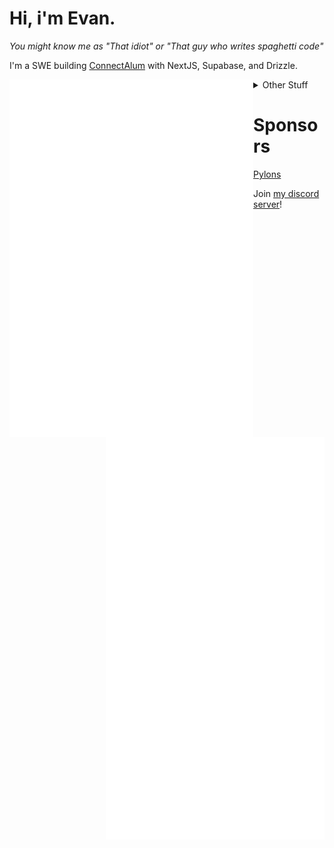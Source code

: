 # Hi, i'm Evan.
*You might know me as "That idiot" or "That guy who writes spaghetti code"*

I'm a SWE building [ConnectAlum](https://connectalum.com/) with NextJS, Supabase, and Drizzle.

[<img align="left" width="390" src="https://raw.githubusercontent.com/Badbird5907/Badbird5907/master/github-metrics.svg">](#)
[<img align="right" width="350" src="https://raw.githubusercontent.com/Badbird5907/Badbird5907/master/general_2.svg">](#)

<details>
<summary>Other Stuff</summary>
<br>
  ![](https://komarev.com/ghpvc/?username=Badbird5907)
[![Badbird5907's github stats](https://github-readme-stats-vyhs.vercel.app/api?username=Badbird5907&theme=radical&count_private=true)](https://github.com/anuraghazra/github-readme-stats) [![Top Langs](https://github-readme-stats-vyhs.vercel.app/api/top-langs/?username=Badbird5907&layout=compact&theme=radical&hide=html,css&exclude_repo=AetheriaDiscord,mcp_1.12.2)](https://github.com/anuraghazra/github-readme-stats)
</details>

# Sponsors
[Pylons](https://github.com/ngedwards998)

Join [my discord server](https://discord.badbird.dev/)!
